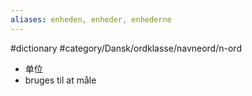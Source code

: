 ```yaml
---
aliases: enheden, enheder, enhederne
---
```

#dictionary  #category/Dansk/ordklasse/navneord/n-ord 
- 单位 
- bruges til at måle